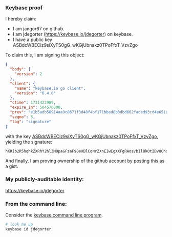 ### Keybase proof

I hereby claim:

  * I am jangor67 on github.
  * I am jdegorter (https://keybase.io/jdegorter) on keybase.
  * I have a public key ASBdcWBECiz9siXyTS0gG_wKGjUbnakz0TPoFfxT_VzvZgo

To claim this, I am signing this object:

```json
{
  "body": {
    "version": 2
  },
  "client": {
    "name": "keybase.io go client",
    "version": "6.4.0"
  },
  "ctime": 1731422989,
  "expire_in": 504576000,
  "prev": "e1b5adb58914aa9c8671f3d48f4bf171bbed8b3dbd662faded93cd4e65107d8e",
  "seqno": 5,
  "tag": "signature"
}
```

with the key [ASBdcWBECiz9siXyTS0gG_wKGjUbnakz0TPoFfxT_VzvZgo](https://keybase.io/jdegorter), yielding the signature:

```
hKRib2R5hqhkZXRhY2hlZMOpaGFzaF90eXBlCqNrZXnEIwEgXXFgRAos/bIl8k0tIBv8Cho1G52pM9Ez6BX8U/1c72YKp3BheWxvYWTESpcCBcQg4bWttYkUqpyGcfPUj0vxcbvtiz29Zi+t7ZPNTmUQfY7EIJjUJMU+LwnTn+GiN0uT/+tUXyVCehPAqwNGJIj4XegkAgHCo3NpZ8RAaRjx0vhSDoy1NmMDyNT5nzG2GZKIpVJjZkrMaNLo/dviCRiYDHoqh2KiWtj6AiVYY9nLAKL90kaVfriVPozhD6hzaWdfdHlwZSCkaGFzaIKkdHlwZQildmFsdWXEIOC+BdxkibiWgxwy6UluB71iy9ibAcSjUUWRTWYwM75uo3RhZ80CAqd2ZXJzaW9uAQ==

```

And finally, I am proving ownership of the github account by posting this as a gist.

### My publicly-auditable identity:

https://keybase.io/jdegorter

### From the command line:

Consider the [keybase command line program](https://keybase.io/download).

```bash
# look me up
keybase id jdegorter
```
